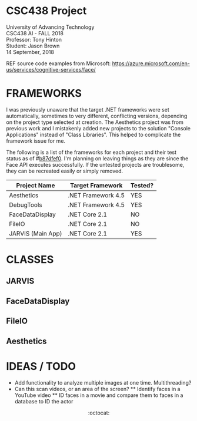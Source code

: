# CSC438 Project

University of Advancing Technology  
CSC438 AI - FALL 2018  
Professor: Tony Hinton  
Student: Jason Brown  
14 September, 2018  
 
REF source code examples from Microsoft:
https://azure.microsoft.com/en-us/services/cognitive-services/face/

# FRAMEWORKS
I was previously unaware that the target .NET frameworks were set automatically, sometimes to
very different, conflicting versions, depending on the project type selected at creation. The
Aesthetics project was from previous work and I mistakenly added new projects to the solution
"Console Applications" instead of "Class Libraries". This helped to complicate the framework
issue for me. 

The following is a list of the frameworks for each project and their test status
as of #[b87dfef0](https://github.com/JCBrown602/CSC438/commit/d5ca917ba38451a7f9727a85ee20f52fa872dc28). I'm planning on leaving things as they are since the Face API executes
successfully. If the untested projects are troublesome, they can be recreated easily or simply
removed.

Project Name | Target Framework | Tested?
------------ | ---------------- | ---------
Aesthetics | .NET Framework 4.5 | YES
DebugTools | .NET Framework 4.5 | YES
FaceDataDisplay | .NET Core 2.1 | NO
FileIO | .NET Core 2.1 | NO
JARVIS (Main App) | .NET Core 2.1 | YES
# CLASSES
## JARVIS

## FaceDataDisplay

## FileIO

## Aesthetics

# IDEAS / TODO
* Add functionality to analyze multiple images at one time. Multithreading?
* Can this scan videos, or an area of the screen?
** Identify faces in a YouTube video
** ID faces in a movie and compare them to faces in a database to ID the actor
 
<center> :octocat: </center>
